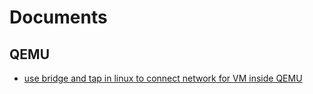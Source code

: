 # Documents

## QEMU

- [use bridge and tap in linux to connect network for VM inside QEMU](https://niugenen.github.io/qemu-tap-bridge)
